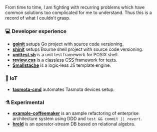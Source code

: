 From time to time, I am fighting with recurring problems which have common
solutions too complicated for me to understand. Thus this is a record of what
I couldn't grasp.

### :computer: Developer experience

- **[goinit](https://github.com/macie/goinit)** setups Go project with source code versioning.
- **[shinit](https://github.com/macie/shinit)** setups Bourne shell project with source code versioning.
- **[unittest.sh](https://github.com/macie/unittest.sh)** is a unit test framework for POSIX shell.
- **[review.css](https://github.com/macie/review-css)** is a classless CSS framework for texts.
- **[Smallstache](https://github.com/macie/smallstache)** is a logic-less JS template engine.

### :bee: IoT

- **[tasmota-cmd](https://github.com/macie/tasmota-cmd)** automates Tasmota devices setup.

### :alembic: Experimental

- **[example-coffeemaker](https://github.com/macie/example-coffeemaker)** is an sample refactoring of enterprise architecture system using DDD and `test && commit || revert`.
- **[hreld](https://github.com/macie/hreld)** is an operator-stream DB based on relational algebra.
